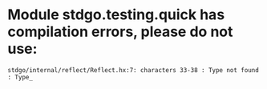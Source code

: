 # Module stdgo.testing.quick has compilation errors, please do not use:
```
stdgo/internal/reflect/Reflect.hx:7: characters 33-38 : Type not found : Type_

```

